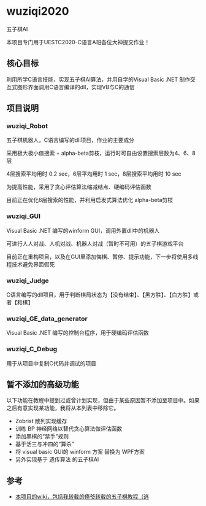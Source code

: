 # wuziqi2020
五子棋AI

本项目专门用于UESTC2020-C语言A班各位大神提交作业！

## 核心目标
利用所学C语言技能，实现五子棋AI算法，并用自学的Visual Basic .NET 制作交互式图形界面调用C语言编译的dll，实现VB与C的通信

## 项目说明

### wuziqi_Robot

五子棋机器人，C语言编写的dll项目，作业的主要成分

采用极大极小值搜索 + alpha-beta剪枝，运行时可自由设置搜索层数为4、6、8层

4层搜索平均用时 0.2 sec，6层平均用时 1 sec，8层搜索平均用时 10 sec

为提高性能，采用了贪心评估算法缩减结点、硬编码评估函数

目前正在优化6层搜索的性能，并利用启发式算法优化 alpha-beta剪枝

### wuziqi_GUI

Visual Basic .NET 编写的winform GUI，调用外置dll中的机器人

可进行人人对战、人机对战、机器人对战（暂时不可用）的五子棋游戏平台

目前正在重构项目，以及在GUI里添加悔棋、暂停、提示功能，下一步将使用多线程技术避免界面假死

### wuziqi_Judge

C语言编写的dll项目，用于判断棋局状态为【没有结束】、【黑方胜】、【白方胜】或者【和棋】

### wuziqi_GE_data_generator

Visual Basic .NET 编写的控制台程序，用于硬编码评估函数

### wuziqi_C_Debug

用于从项目中复制C代码并调试的项目



## 暂不添加的高级功能

以下功能在教程中提到过或曾计划实现，但由于某些原因暂不添加至项目中。如果之后有意实现某功能，我将从本列表中移除它。

- Zobrist 散列实现缓存
- 训练 BP 神经网络以替代贪心算法做评估函数
- 添加黑棋的“禁手”规则
- 基于活三与冲四的“算杀” 
- 将 visual basic GUI的 winform 方案 替换为 WPF方案
- 另外实现基于 遗传算法 的五子棋AI

## 参考

- [本项目的wiki，包括我转载的俸爷转载的五子棋教程（逃](https://github.com/SMagic-L/wuziqi2020/wiki)


